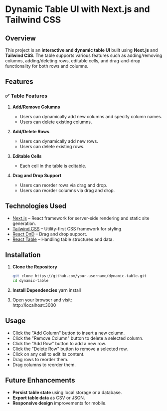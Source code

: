 # Dynamic Table UI with Next.js and Tailwind CSS

## Overview
This project is an **interactive and dynamic table UI** built using **Next.js** and **Tailwind CSS**. The table supports various features such as adding/removing columns, adding/deleting rows, editable cells, and drag-and-drop functionality for both rows and columns.

## Features
### ✅ **Table Features**
1. **Add/Remove Columns**
   - Users can dynamically add new columns and specify column names.
   - Users can delete existing columns.
   
2. **Add/Delete Rows**
   - Users can dynamically add new rows.
   - Users can delete existing rows.
   
3. **Editable Cells**
   - Each cell in the table is editable.
   
4. **Drag and Drop Support**
   - Users can reorder rows via drag and drop.
   - Users can reorder columns via drag and drop.

## Technologies Used
- [Next.js](https://nextjs.org/) – React framework for server-side rendering and static site generation.
- [Tailwind CSS](https://tailwindcss.com/) – Utility-first CSS framework for styling.
- [React DnD](https://react-dnd.github.io/react-dnd/about) – Drag and drop support.
- [React Table](https://react-table.tanstack.com/) – Handling table structures and data.

## Installation

1. **Clone the Repository**
   ```sh
   git clone https://github.com/your-username/dynamic-table.git
   cd dynamic-table
   ```

2. **Install Dependencies**
   yarn install
   
4. Open your browser and visit:  
http://localhost:3000

## Usage
- Click the "Add Column" button to insert a new column.
- Click the "Remove Column" button to delete a selected column.
- Click the "Add Row" button to add a new row.
- Click the "Delete Row" button to remove a selected row.
- Click on any cell to edit its content.
- Drag rows to reorder them.
- Drag columns to reorder them.

## Future Enhancements
- **Persist table state** using local storage or a database.
- **Export table data** as CSV or JSON.
- **Responsive design** improvements for mobile.


